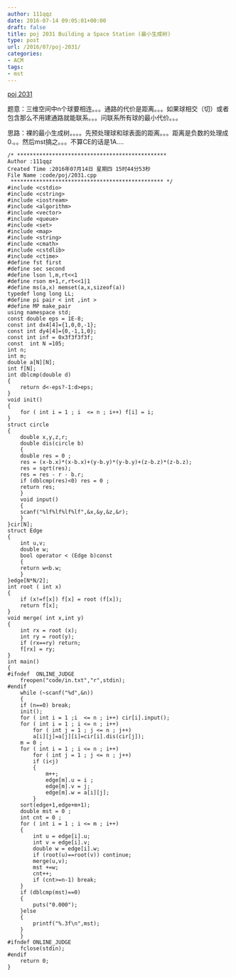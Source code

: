 ```yaml
---
author: 111qqz
date: 2016-07-14 09:05:01+00:00
draft: false
title: poj 2031 Building a Space Station (最小生成树)
type: post
url: /2016/07/poj-2031/
categories:
- ACM
tags:
- mst
---
```


[poj 2031](http://poj.org/problem?id=2031)



题意：三维空间中n个球要相连。。。通路的代价是距离。。。如果球相交（切）或者包含那么不用建通路就能联系。。。问联系所有球的最小代价。。。

思路：裸的最小生成树。。。。先预处理球和球表面的距离。。。距离是负数的处理成0.。。然后mst搞之。。。不算CE的话是1A....





    
    /* ***********************************************
    Author :111qqz
    Created Time :2016年07月14日 星期四 15时44分53秒
    File Name :code/poj/2031.cpp
     ************************************************ */
    #include <cstdio>
    #include <cstring>
    #include <iostream>
    #include <algorithm>
    #include <vector>
    #include <queue>
    #include <set>
    #include <map>
    #include <string>
    #include <cmath>
    #include <cstdlib>
    #include <ctime>
    #define fst first
    #define sec second
    #define lson l,m,rt<<1
    #define rson m+1,r,rt<<1|1
    #define ms(a,x) memset(a,x,sizeof(a))
    typedef long long LL;
    #define pi pair < int ,int >
    #define MP make_pair
    using namespace std;
    const double eps = 1E-8;
    const int dx4[4]={1,0,0,-1};
    const int dy4[4]={0,-1,1,0};
    const int inf = 0x3f3f3f3f;
    const  int N =105;
    int n;
    int m; 
    double a[N][N];
    int f[N];
    int dblcmp(double d)
    {
        return d<-eps?-1:d>eps;
    }
    void init()
    {
        for ( int i = 1 ; i  <= n ; i++) f[i] = i;
    }
    struct circle
    {
        double x,y,z,r;
        double dis(circle b)
        {
    	double res = 0 ;
    	res = (x-b.x)*(x-b.x)+(y-b.y)*(y-b.y)+(z-b.z)*(z-b.z);
    	res = sqrt(res);
    	res = res - r - b.r;
    	if (dblcmp(res)<0) res = 0 ;
    	return res;
        }
        void input()
        {
    	scanf("%lf%lf%lf%lf",&x,&y,&z,&r);
        }
    }cir[N];
    struct Edge
    {
        int u,v;
        double w;
        bool operator < (Edge b)const
        {
    	return w<b.w;
        }
    }edge[N*N/2];
    int root ( int x)
    {
        if (x!=f[x]) f[x] = root (f[x]);
        return f[x];
    }
    void merge( int x,int y)
    {
        int rx = root (x);
        int ry = root(y);
        if (rx==ry) return;
        f[rx] = ry;
    }
    int main()
    {
    #ifndef  ONLINE_JUDGE 
        freopen("code/in.txt","r",stdin);
    #endif
        while (~scanf("%d",&n))
        {
    	if (n==0) break;
    	init();
    	for ( int i = 1 ;i  <= n ; i++) cir[i].input();
    	for ( int i = 1 ; i <= n ; i++)
    	    for ( int j = 1 ; j <= n ; j++)
    		a[i][j]=a[j][i]=cir[i].dis(cir[j]);
    	m = 0 ;
    	for ( int i = 1 ; i <= n ; i++)
    	    for ( int j = 1 ; j <= n ; j++)
    		if (i<j)
    		{
    		    m++;
    		    edge[m].u = i ;
    		    edge[m].v = j;
    		    edge[m].w = a[i][j];
    		}
    	sort(edge+1,edge+m+1);
    	double mst = 0 ;
    	int cnt = 0 ;
    	for ( int i = 1 ; i <= m ; i++)
    	{
    	    int u = edge[i].u;
    	    int v = edge[i].v;
    	    double w = edge[i].w;
    	    if (root(u)==root(v)) continue;
    	    merge(u,v);
    	    mst +=w;
    	    cnt++;
    	    if (cnt>=n-1) break;
    	}
    	if (dblcmp(mst)==0)
    	{
    	    puts("0.000");
    	}else
    	{
    	    printf("%.3f\n",mst);
    	}
        }
    #ifndef ONLINE_JUDGE  
        fclose(stdin);
    #endif
        return 0;
    }
    



